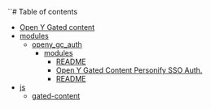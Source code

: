 ``# Table of contents

* [Open Y Gated content](README.md)
* [modules](modules/README.md)
  * [openy\_gc\_auth](modules/openy_gc_auth/README.md)
    * [modules](modules/openy_gc_auth/modules/README.md)
      * [README](modules/openy_gc_auth/modules/openy_gc_auth_custom.md)
      * [Open Y Gated Content Personify SSO Auth.][1]
      * [README](modules/openy_gc_auth/modules/openy_gc_auth_daxko_sso.md)
* [js](js/README.md)
  * [gated-content](js/gated-content.md)

[1]: modules/openy_gc_auth/modules/openy_gc_auth_personify.md
